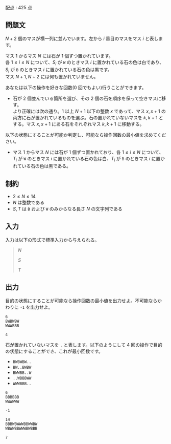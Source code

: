 配点 : $425$ 点

## 問題文

$N+2$ 個のマスが横一列に並んでいます。左から $i$ 番目のマスをマス $i$ と表します。

マス $1$ からマス $N$ には石が $1$ 個ずつ置かれています。<br>
各 $1\leq i \leq N$ について、$S_i$ が `W` のときマス $i$ に置かれている石の色は白であり、$S_i$ が `B` のときマス $i$ に置かれている石の色は黒です。<br>
マス $N+1,N+2$ には何も置かれていません。

あなたは以下の操作を好きな回数($0$ 回でもよい)行うことができます。

- 石が $2$ 個並んでいる箇所を選び、その $2$ 個の石を順序を保って空きマスに移す。<br>
  より正確には次の通り。$1$ 以上 $N+1$ 以下の整数 $x$ であって、マス $x,x+1$ の両方に石が置かれているものを選ぶ。石の置かれていないマスを $k,k+1$ とする。マス $x,x+1$ にある石をそれぞれマス $k,k+1$ に移動する。

以下の状態にすることが可能か判定し、可能なら操作回数の最小値を求めてください。

- マス $1$ からマス $N$ には石が $1$ 個ずつ置かれており、各 $1\leq i \leq N$ について、$T_i$ が `W` のときマス $i$ に置かれている石の色は白、$T_i$ が `B` のときマス $i$ に置かれている石の色は黒である。

## 制約

- $2 \leq N \leq 14$
- $N$ は整数である
- $S,T$ は `B` および `W` のみからなる長さ $N$ の文字列である

## 入力

入力は以下の形式で標準入力から与えられる。

> $N$
> 
> $S$
> 
> $T$

## 出力

目的の状態にすることが可能なら操作回数の最小値を出力せよ。不可能ならかわりに `-1` を出力せよ。

```input1
6
BWBWBW
WWWBBB
```

```output1
4
```

石が置かれていないマスを `.` と表します。以下のようにして $4$ 回の操作で目的の状態にすることができ、これが最小回数です。

- `BWBWBW..`
- `BW..BWBW`
- `BWWBB..W`
- `..WBBBWW`
- `WWWBBB..`

```input2
6
BBBBBB
WWWWWW
```

```output2
-1
```

```input3
14
BBBWBWWWBBWWBW
WBWWBBWWWBWBBB
```

```output3
7
```